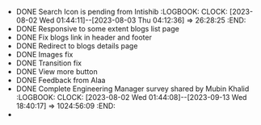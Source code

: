 - DONE Search Icon is pending from Intishib
  :LOGBOOK:
  CLOCK: [2023-08-02 Wed 01:44:11]--[2023-08-03 Thu 04:12:36] =>  26:28:25
  :END:
- DONE Responsive to some extent blogs list page
- DONE Fix blogs link in header and footer
- DONE Redirect to blogs details page
- DONE Images fix
- DONE Transition fix
- DONE View more button
- DONE Feedback from Alaa
- DONE Complete Engineering Manager survey shared by Mubin Khalid
  :LOGBOOK:
  CLOCK: [2023-08-02 Wed 01:44:08]--[2023-09-13 Wed 18:40:17] =>  1024:56:09
  :END:
-
